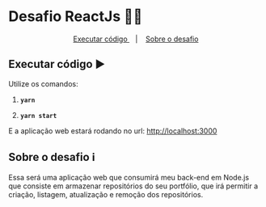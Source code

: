 # Desafio ReactJs :construction_worker_man:

<p align="center">
    <a href="#exec"> Executar código </a>&nbsp;&nbsp;&nbsp;|&nbsp;&nbsp;&nbsp;
    <a href="#about"> Sobre o desafio </a>
</p>



## Executar código  ▶️ <a name="exec" />

Utilize os comandos:

1. **`yarn`**

2. **`yarn start`**

E a aplicação web estará rodando no url: <a href="http://localhost:3000" target="_blank">http://localhost:3000 </a>



## Sobre o desafio :information_source: <a name="about" />

Essa será uma aplicação web que consumirá meu back-end em Node.js que consiste em armazenar repositórios do seu portfólio, que irá permitir a criação, listagem, atualização e remoção dos repositórios.